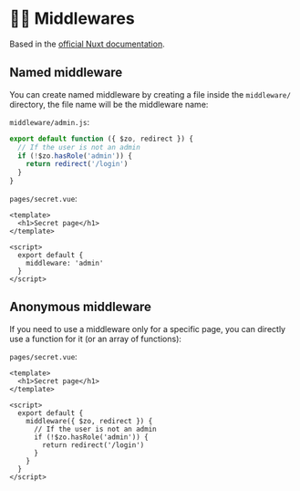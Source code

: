 # 👮‍♀️ Middlewares

Based in the [official Nuxt documentation](https://nuxtjs.org/api/pages-middleware/).

## Named middleware

You can create named middleware by creating a file inside the `middleware/` directory, the file name will be the middleware name:

`middleware/admin.js`:
```javascript
export default function ({ $zo, redirect }) {
  // If the user is not an admin
  if (!$zo.hasRole('admin')) {
    return redirect('/login')
  }
}
```

`pages/secret.vue`:
```vue
<template>
  <h1>Secret page</h1>
</template>

<script>
  export default {
    middleware: 'admin'
  }
</script>
```

## Anonymous middleware

If you need to use a middleware only for a specific page, you can directly use a function for it (or an array of functions):

`pages/secret.vue`:
```vue
<template>
  <h1>Secret page</h1>
</template>

<script>
  export default {
    middleware({ $zo, redirect }) {
      // If the user is not an admin
      if (!$zo.hasRole('admin')) {
        return redirect('/login')
      }
    }
  }
</script>
```
